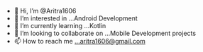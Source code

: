 - 👋 Hi, I’m @Aritra1606
- 👀 I’m interested in ...Android Development
- 🌱 I’m currently learning ...Kotlin
- 💞️ I’m looking to collaborate on ...Mobile Development projects
- 📫 How to reach me ...aritra1606@gmail.com

<!---
Aritra1606/Aritra1606 is a ✨ special ✨ repository because its `README.md` (this file) appears on your GitHub profile.
You can click the Preview link to take a look at your changes.
--->
